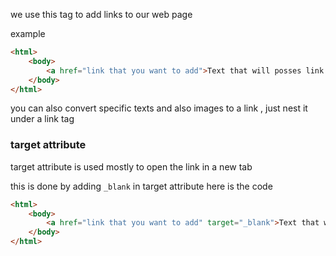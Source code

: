 we use this tag to add links to our web page 

example 
```html 
<html>
	<body>
		<a href="link that you want to add">Text that will posses link on click</a>
	</body>
</html>
```

you can also convert specific texts and also images to a link , just nest it under a link tag 

### target attribute 

target attribute is used mostly to open the link in a new tab 

this is done by adding `_blank`  in target attribute 
here is the code 
```html 
<html>
	<body>
		<a href="link that you want to add" target="_blank">Text that will posses link on click</a>
	</body>
</html>
```
